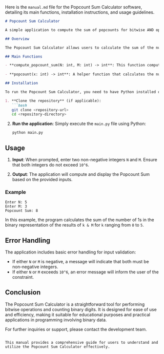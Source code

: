 Here is the `manual.md` file for the Popcount Sum Calculator software, detailing its main functions, installation instructions, and usage guidelines.

```markdown
# Popcount Sum Calculator

A simple application to compute the sum of popcounts for bitwise AND operations.

## Overview

The Popcount Sum Calculator allows users to calculate the sum of the number of 1s in the binary representation of the result of the bitwise AND operation between integers in a specified range and a given integer. This is useful in various applications involving binary operations and bit manipulation.

## Main Functions

- **compute_popcount_sum(N: int, M: int) -> int**: This function computes the sum of popcounts for `k & M` for all integers `k` in the range from `0` to `N`, inclusive.
  
- **popcount(x: int) -> int**: A helper function that calculates the number of 1s in the binary representation of the integer `x`.

## Installation

To run the Popcount Sum Calculator, you need to have Python installed on your machine. The application does not require any external dependencies beyond the standard library.

1. **Clone the repository** (if applicable):
   ```bash
   git clone <repository-url>
   cd <repository-directory>
   ```

2. **Run the application**:
   Simply execute the `main.py` file using Python:
   ```bash
   python main.py
   ```

## Usage

1. **Input**: When prompted, enter two non-negative integers `N` and `M`. Ensure that both integers do not exceed `10^6`.

2. **Output**: The application will compute and display the Popcount Sum based on the provided inputs.

### Example

```plaintext
Enter N: 5
Enter M: 3
Popcount Sum: 8
```

In this example, the program calculates the sum of the number of 1s in the binary representation of the results of `k & M` for `k` ranging from `0` to `5`.

## Error Handling

The application includes basic error handling for input validation:
- If either `N` or `M` is negative, a message will indicate that both must be non-negative integers.
- If either `N` or `M` exceeds `10^6`, an error message will inform the user of the constraint.

## Conclusion

The Popcount Sum Calculator is a straightforward tool for performing bitwise operations and counting binary digits. It is designed for ease of use and efficiency, making it suitable for educational purposes and practical applications in programming involving binary data.

For further inquiries or support, please contact the development team.
```

This manual provides a comprehensive guide for users to understand and utilize the Popcount Sum Calculator effectively.